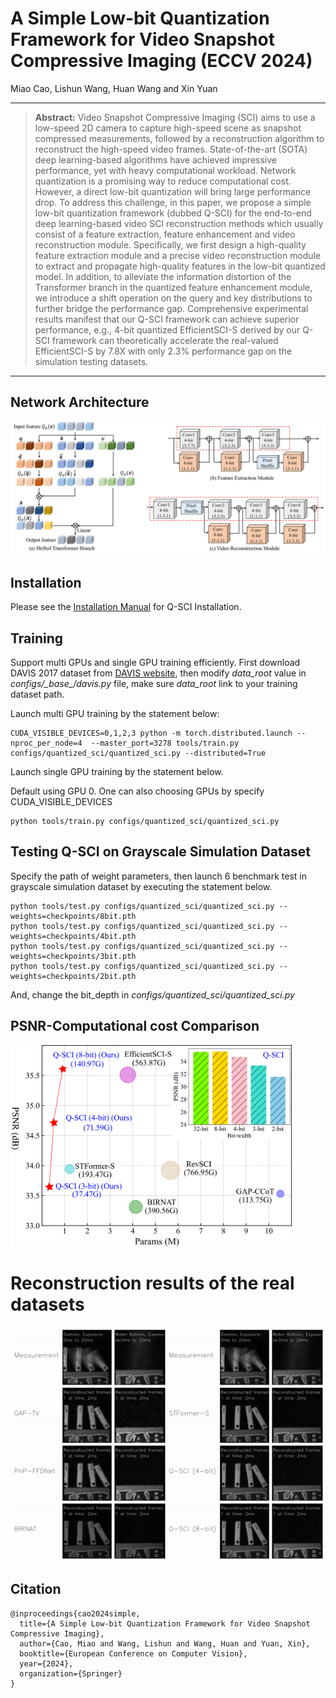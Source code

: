 # A Simple Low-bit Quantization Framework for Video Snapshot Compressive Imaging (ECCV 2024)
Miao Cao, Lishun Wang, Huan Wang and Xin Yuan

<hr />

> **Abstract:** Video Snapshot Compressive Imaging (SCI) aims to use a low-speed 2D camera to capture high-speed scene as snapshot compressed measurements, followed by a reconstruction algorithm to reconstruct the high-speed video frames. State-of-the-art (SOTA) deep learning-based algorithms have achieved impressive performance, yet with heavy computational workload. Network quantization is a promising way to reduce computational cost. However, a direct low-bit quantization will bring large performance drop. To address this challenge, in this paper, we propose a simple low-bit quantization framework (dubbed Q-SCI) for the end-to-end deep learning-based video SCI reconstruction methods which usually consist of a feature extraction, feature enhancement and video reconstruction module. Specifically, we first design a high-quality feature extraction module and a precise video reconstruction module to extract and propagate high-quality features in the low-bit quantized model. In addition, to alleviate the information distortion of the Transformer branch in the quantized feature enhancement module, we introduce a shift operation on the query and key distributions to further bridge the performance gap. Comprehensive experimental results manifest that our Q-SCI framework can achieve superior performance, e.g., 4-bit quantized EfficientSCI-S derived by our Q-SCI framework can theoretically accelerate the real-valued EfficientSCI-S by 7.8X with only 2.3% performance gap on the simulation testing datasets.
<hr />

## Network Architecture
![Illustration of Q-SCI](/figure/network.png)

## Installation
Please see the [Installation Manual](docs/install.md) for Q-SCI Installation. 

## Training 
Support multi GPUs and single GPU training efficiently. First download DAVIS 2017 dataset from [DAVIS website](https://davischallenge.org/), then modify *data_root* value in *configs/\_base_/davis.py* file, make sure *data_root* link to your training dataset path.

Launch multi GPU training by the statement below:

```
CUDA_VISIBLE_DEVICES=0,1,2,3 python -m torch.distributed.launch --nproc_per_node=4  --master_port=3278 tools/train.py configs/quantized_sci/quantized_sci.py --distributed=True
```

Launch single GPU training by the statement below.

Default using GPU 0. One can also choosing GPUs by specify CUDA_VISIBLE_DEVICES

```
python tools/train.py configs/quantized_sci/quantized_sci.py 
```

## Testing Q-SCI on Grayscale Simulation Dataset 
Specify the path of weight parameters, then launch 6 benchmark test in grayscale simulation dataset by executing the statement below.

```
python tools/test.py configs/quantized_sci/quantized_sci.py --weights=checkpoints/8bit.pth
python tools/test.py configs/quantized_sci/quantized_sci.py --weights=checkpoints/4bit.pth
python tools/test.py configs/quantized_sci/quantized_sci.py --weights=checkpoints/3bit.pth
python tools/test.py configs/quantized_sci/quantized_sci.py --weights=checkpoints/2bit.pth
```
And, change the bit_depth in *configs/quantized_sci/quantized_sci.py*

## PSNR-Computational cost Comparison
<img src="/figure/psnr.png" alt="PSNR-Params" width="450" height="322">

# Reconstruction results of the real datasets
![Real data](/figure/real_results.gif)

## Citation

```
@inproceedings{cao2024simple,
  title={A Simple Low-bit Quantization Framework for Video Snapshot Compressive Imaging},
  author={Cao, Miao and Wang, Lishun and Wang, Huan and Yuan, Xin},
  booktitle={European Conference on Computer Vision},
  year={2024},
  organization={Springer}
}
```


